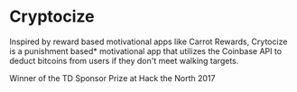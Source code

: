 # Cryptocize
Inspired by reward based motivational apps like Carrot Rewards, Crytocize is a punishment based* motivational app that utilizes the Coinbase API to deduct bitcoins from users if they don't meet walking targets.


Winner of the TD Sponsor Prize at Hack the North 2017

